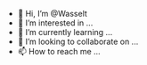 - 👋 Hi, I’m @Wasselt
- 👀 I’m interested in ...
- 🌱 I’m currently learning ...
- 💞️ I’m looking to collaborate on ...
- 📫 How to reach me ...

<!---
Wasselt/Wasselt is a ✨ special ✨ repository because its `README.md` (this file) appears on your GitHub profile.
You can click the Preview link to take a look at your changes.
--->
